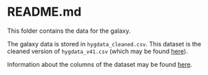 # README.md

This folder contains the data for the galaxy.

The galaxy data is stored in `hygdata_cleaned.csv`. This dataset is the cleaned version of `hygdata_v41.csv` (which may be found [here]( https://codeberg.org/astronexus/hyg/src/branch/main/data/hygg)).

Information about the columns of the dataset may be found [here]( https://codeberg.org/astronexus/hyg/src/branch/main/data/hygg).